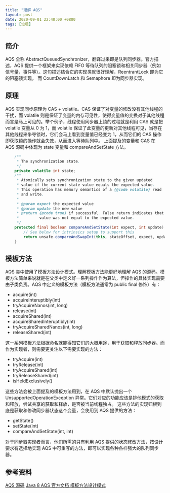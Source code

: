 ```yaml
---
title: "理解 AQS"
layout: post
date: 2020-09-01 22:40:00 +0800
tags: [垃圾]
---
```


## 简介
AQS 全称 AbstractQueuedSynchronizer，翻译过来即是队列同步器。官方描述，AQS 提供一个框架来实现依赖 FIFO 等待队列的阻塞锁和相关同步器（例如信号量，事件等）。这句描述结合它的实现类就很好理解，ReentrantLock 即为它的阻塞锁实现， 而 CountDownLatch 和 Semaphore 即为同步器实现。

## 原理
AQS 实现同步原理为 CAS + volatile。CAS 保证了对变量的修改没有其他线程的干扰，而 volatile 则是保证了变量的内存可见性，使得变量值的变换对于其他线程而言是马上可见的。举个例子，线程使用同步器上锁的过程就是利用 CAS 就是把 volatile 变量从 0 为 1，而 volatile 保证了此变量的更新对其他线程可见，当存在其他线程来争夺锁时，它们会马上看到变量值已经变为 1，从而它们的 CAS 操作即获取锁的操作就会失效，从而进入等待队列中。
上面提及的变量和 CAS 在 AQS 源码中体现为 state 变量和 compareAndSetState 方法。
``` java
    /**
     * The synchronization state.
     */
    private volatile int state;
    /**
     * Atomically sets synchronization state to the given updated
     * value if the current state value equals the expected value.
     * This operation has memory semantics of a {@code volatile} read
     * and write.
     *
     * @param expect the expected value
     * @param update the new value
     * @return {@code true} if successful. False return indicates that the actual
     *         value was not equal to the expected value.
     */
    protected final boolean compareAndSetState(int expect, int update) {
        // See below for intrinsics setup to support this
        return unsafe.compareAndSwapInt(this, stateOffset, expect, update);
    }
``` 

## 模板方法
AQS 类中使用了模板方法设计模式。理解模板方法能更好地理解 AQS 的源码。模板方法简单来说就是在父类中定义好一系列操作作为算法，但操作的具体实现需要由子类负责。AQS 中定义的模板方法（模板方法通常为 public final 修饰）有：

- acquire(int)
- acquireInteruptibly(int)
- tryAcquireNanos(int, long)
- release(int)
- acquireShared(int)
- acquireSharedInteruptibly(int)
- tryAcquireSharedNanos(int, long)
- releaseShared(int)

这一系列模板方法根据命名就能得知它们的大概用途，用于获取和释放同步器。而作为实现者，则需要更关注以下需要实现的方法：

- tryAcquire(int)
- tryRelease(int)
- tryAcquireShared(int)
- tryReleaseShared(int)
- isHeldExclusively()

这些方法会被上面提及的模板方法用到，在 AQS 中默认抛出一个 UnsupportedOperationException 异常。它们对应的功能应该是排他模式的获取和释放，尝试共享的获取和释放，是否被当前线程独占。
这些方法的实现归根到底是获取和修改同步器状态这个变量，会使用到 AQS 提供的方法：

- getState()
- setState(int)
- compareAndSetState(int, int)

对于同步器实现者而言，他们所需的只有利用 AQS 提供的状态修改方法，按设计要求有选择地实现 AQS 中可重写的方法，即可以实现各种各样强大的队列同步器。

## 参考资料

[AQS 源码](https://github.com/JetBrains/jdk8u_jdk/blob/master/src/share/classes/java/util/concurrent/locks/AbstractQueuedSynchronizer.java)
[Java 8 AQS 官方文档 ](https://docs.oracle.com/javase/8/docs/api/java/util/concurrent/locks/AbstractQueuedSynchronizer.html)
[模板方法设计模式](https://en.wikipedia.org/wiki/Template_method_pattern)





